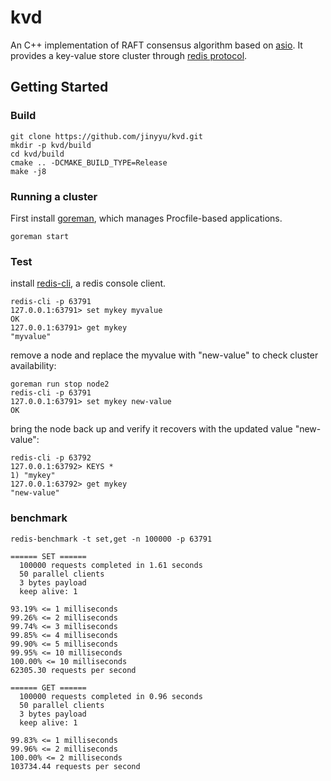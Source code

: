 # kvd

An C++ implementation of RAFT consensus algorithm based on [asio](https://github.com/boostorg/asio). It provides a key-value store cluster through [redis protocol](https://redis.io/topics/protocol).

## Getting Started

### Build
    
    git clone https://github.com/jinyyu/kvd.git
    mkdir -p kvd/build
    cd kvd/build
    cmake .. -DCMAKE_BUILD_TYPE=Release
    make -j8
    
### Running a cluster

First install [goreman](https://github.com/mattn/goreman), which manages Procfile-based applications.

    goreman start
    
    
### Test

install [redis-cli](https://github.com/antirez/redis), a redis console client.

    redis-cli -p 63791
    127.0.0.1:63791> set mykey myvalue
    OK
    127.0.0.1:63791> get mykey
    "myvalue"
    
remove a node and replace the myvalue with "new-value" to check cluster availability:

    goreman run stop node2
    redis-cli -p 63791
    127.0.0.1:63791> set mykey new-value
    OK
    
bring the node back up and verify it recovers with the updated value "new-value":

    redis-cli -p 63792
    127.0.0.1:63792> KEYS *
    1) "mykey"
    127.0.0.1:63792> get mykey
    "new-value"
    
### benchmark

    redis-benchmark -t set,get -n 100000 -p 63791
    
    ====== SET ======
      100000 requests completed in 1.61 seconds
      50 parallel clients
      3 bytes payload
      keep alive: 1
    
    93.19% <= 1 milliseconds
    99.26% <= 2 milliseconds
    99.74% <= 3 milliseconds
    99.85% <= 4 milliseconds
    99.90% <= 5 milliseconds
    99.95% <= 10 milliseconds
    100.00% <= 10 milliseconds
    62305.30 requests per second
    
    ====== GET ======
      100000 requests completed in 0.96 seconds
      50 parallel clients
      3 bytes payload
      keep alive: 1
    
    99.83% <= 1 milliseconds
    99.96% <= 2 milliseconds
    100.00% <= 2 milliseconds
    103734.44 requests per second

    
    
    
    
    
    
    


